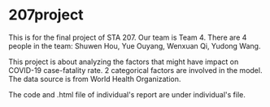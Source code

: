 # 207project

This is for the final project of STA 207. Our team is Team 4. There are 4 people in the team: Shuwen Hou, Yue Ouyang, Wenxuan Qi, Yudong Wang.

This project is about analyzing the factors that might have impact on COVID-19 case-fatality rate. 2 categorical factors are involved in the model. The data source is from World Health Organization.

The code and .html file of individual's report are under individual's file. 
